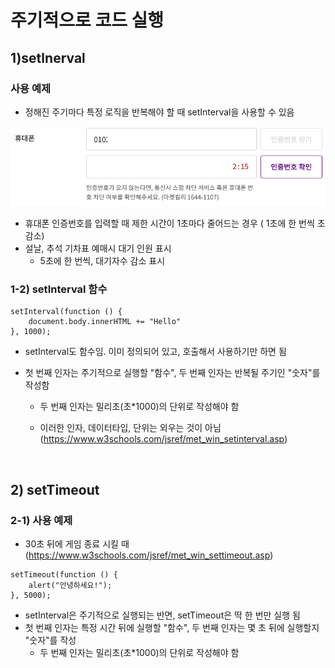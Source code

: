 # 주기적으로 코드 실행

## 1)setlnerval

### 사용 예제

- 정해진 주기마다 특정 로직을 반복해야 할 때 setInterval을 사용할 수 있음

![](./2022-07-18/img/setInterval.png)

- 휴대폰 인증번호를 입력할 때 제한 시간이 1초마다 줄어드는 경우
  ( 1초에 한 번씩 초 감소)
- 설날, 추석 기차표 예매시 대기 인원 표시
  - 5초에 한 번씩, 대기자수 감소 표시

### 1-2) setInterval 함수

```
setInterval(function () {
	document.body.innerHTML += "Hello"
}, 1000);
```

- setInterval도 함수임. 이미 정의되어 있고, 호출해서 사용하기만 하면 됨
- 첫 번째 인자는 주기적으로 실행할 "함수", 두 번째 인자는 반복될 주기인 "숫자"를 작성함

  - 두 번째 인자는 밀리초(초\*1000)의 단위로 작성해야 함
  - 이러한 인자, 데이터타입, 단위는 외우는 것이 아님
    (https://www.w3schools.com/jsref/met_win_setinterval.asp)

    <br>

## 2) setTimeout

### 2-1) 사용 예제

- 30초 뒤에 게임 종료 시킬 때
  (https://www.w3schools.com/jsref/met_win_settimeout.asp)

```
setTimeout(function () {
	alert("안녕하세요!");
}, 5000);
```

- setInterval은 주기적으로 실행되는 반면, setTimeout은 딱 한 번만 실행 됨
- 첫 번째 인자는 특정 시간 뒤에 실행할 "함수", 두 번째 인자는 몇 초 뒤에 실행할지 "숫자"를 작성
  - 두 번째 인자는 밀리초(초\*1000)의 단위로 작성해야 함
